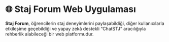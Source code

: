 # 🌐 Staj Forum Web Uygulaması

**Staj Forum**, öğrencilerin staj deneyimlerini paylaşabildiği, diğer kullanıcılarla etkileşime geçebildiği ve yapay zekâ destekli “ChatSTJ” aracılığıyla rehberlik alabileceği bir web platformudur.

